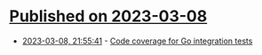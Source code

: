 # [Published on 2023-03-08](index.md)

* [2023-03-08, 21:55:41](https://lobste.rs/s/kcv02f/code_coverage_for_go_integration_tests) - [Code coverage for Go integration tests](https://go.dev/blog/integration-test-coverage)
